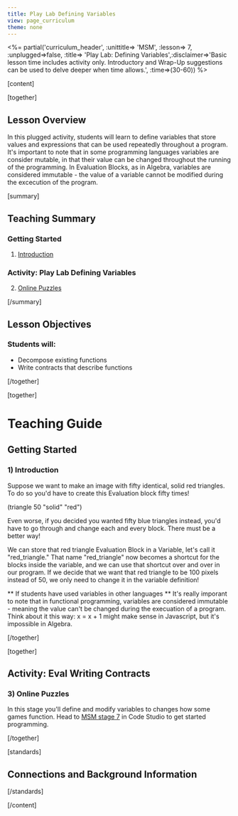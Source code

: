 ```yaml
---
title: Play Lab Defining Variables
view: page_curriculum
theme: none
---
```



<%= partial('curriculum_header', :unittitle=> 'MSM', :lesson=> 7, :unplugged=>false, :title=> 'Play Lab: Defining Variables',:disclaimer=>'Basic lesson time includes activity only. Introductory and Wrap-Up suggestions can be used to delve deeper when time allows.', :time=>(30-60)) %>

[content]

[together]

## Lesson Overview

In this plugged activity, students will learn to define variables that store values and expressions that can be used repeatedly throughout a program. It's important to note that in some programming languages variables are consider mutable, in that their value can be changed throughout the running of the programming. In Evaluation Blocks, as in Algebra, variables are considered immutable - the value of a variable cannot be modified during the excecution of the program.

[summary]

## Teaching Summary
### **Getting Started**
 
1) [Introduction](#GetStarted)  

### **Activity: Play Lab Defining Variables**  

2) [Online Puzzles](#Activity1)

[/summary]

## Lesson Objectives 
### Students will:

- Decompose existing functions
- Write contracts that describe functions

[/together]

[together]

# Teaching Guide

## Getting Started


### <a name="GetStarted"></a> 1) Introduction

Suppose we want to make an image with fifty identical, solid red triangles. To do so you'd have to create this Evaluation block fifty times!

(triangle 50 "solid" "red")

Even worse, if you decided you wanted fifty blue triangles instead, you'd have to go through and change each and every block. There must be a better way!

We can store that red triangle Evaluation Block in a Variable, let's call it "red_triangle." That name "red_triangle" now becomes a shortcut for the blocks inside the variable, and we can use that shortcut over and over in our program. If we decide that we want that red triangle to be 100 pixels instead of 50, we only need to change it in the variable definition!

** If students have used variables in other languages **
It's really imporant to note that in functional programming, variables are considered immutable - meaning the value can't be changed during the execuation of a program. Think about it this way: x = x + 1 might make sense in Javascript, but it's impossible in Algebra.

[/together]

[together]

## Activity: Eval Writing Contracts
### <a name="Activity1"></a> 3) Online Puzzles

In this stage you'll define and modify variables to changes how some games function. Head to [MSM stage 7](http://studio.code.org/s/msm/stage/7/puzzle/1) in Code Studio to get started programming.

[/together]


[standards]

## Connections and Background Information




[/standards]

[/content]

<link rel="stylesheet" type="text/css" href="../docs/morestyle.css"/>
